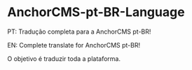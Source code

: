 # AnchorCMS-pt-BR-Language

PT: Tradução completa para a AnchorCMS pt-BR!

EN: Complete translate for AnchorCMS pt-BR!

O objetivo é traduzir toda a plataforma.
